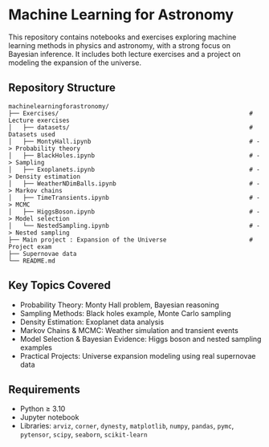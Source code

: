# Machine Learning for Astronomy

This repository contains notebooks and exercises exploring machine learning methods in physics and astronomy, with a strong focus on Bayesian inference. It includes both lecture exercises and a project on modeling the expansion of the universe.

## Repository Structure

    machinelearningforastronomy/
    ├── Exercises/                                                     # Lecture exercises
    │   ├── datasets/                                                  # Datasets used
    │   ├── MontyHall.ipynb                                            # -> Probability theory
    │   ├── BlackHoles.ipynb                                           # -> Sampling
    │   ├── Exoplanets.ipynb                                           # -> Density estimation
    │   ├── WeatherNDimBalls.ipynb                                     # -> Markov chains
    │   ├── TimeTransients.ipynb                                       # -> MCMC
    │   ├── HiggsBoson.ipynb                                           # -> Model selection
    │   └── NestedSampling.ipynb                                       # -> Nested sampling
    ├── Main project : Expansion of the Universe                       # Project exam
    ├── Supernovae data
    └── README.md                 

## Key Topics Covered
- Probability Theory: Monty Hall problem, Bayesian reasoning
- Sampling Methods: Black holes example, Monte Carlo sampling
- Density Estimation: Exoplanet data analysis
- Markov Chains & MCMC: Weather simulation and transient events
- Model Selection & Bayesian Evidence: Higgs boson and nested sampling examples
- Practical Projects: Universe expansion modeling using real supernovae data

## Requirements
- Python ≥ 3.10
- Jupyter notebook
- Libraries: `arviz`, `corner`, `dynesty`, `matplotlib`, `numpy`, `pandas`, `pymc`, `pytensor`, `scipy`, `seaborn`, `scikit-learn`




